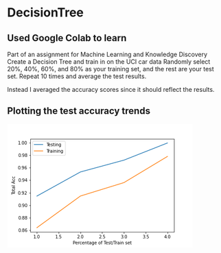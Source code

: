 # DecisionTree

## Used Google Colab to learn
Part of an assignment for Machine Learning and Knowledge Discovery
Create a Decision Tree and train in on the UCI car data
Randomly select 20%, 40%, 60%, and 80% as your training set, and the rest are your test set.
Repeat 10 times and average the test results.

Instead I averaged the accuracy scores since it should reflect the results.

## Plotting the test accuracy trends
<img src="DecisionTreeClassifier.png">
